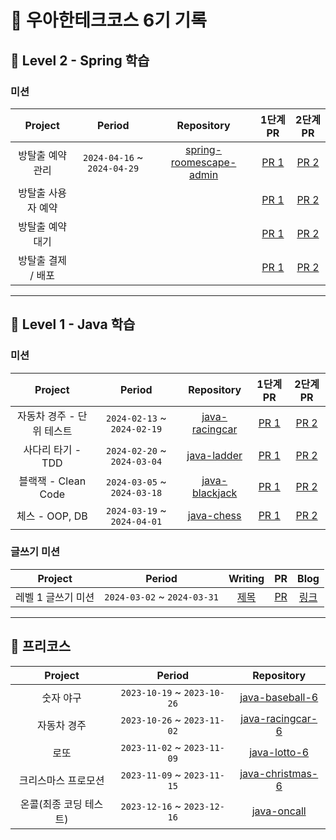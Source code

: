 # 🚀 우아한테크코스 6기 기록

## 🌳 Level 2 - Spring 학습

### 미션

|   Project   |           Period            |                                          Repository                                           |                                 1단계 PR                                 |                                 2단계 PR                                  |
|:-----------:|:---------------------------:|:---------------------------------------------------------------------------------------------:|:----------------------------------------------------------------------:|:-----------------------------------------------------------------------:|
|  방탈출 예약 관리  | `2024-04-16` ~ `2024-04-29` | [spring-roomescape-admin](https://github.com/woowacourse/spring-roomescape-admin/tree/hw0603) | [PR 1](https://github.com/woowacourse/spring-roomescape-admin/pull/24) | [PR 2](https://github.com/woowacourse/spring-roomescape-admin/pull/172) |
| 방탈출 사용자 예약  |                             |                              [](https://github.com/woowacourse/)                              |                [PR 1](https://github.com/woowacourse/)                 |                 [PR 2](https://github.com/woowacourse/)                 |
|  방탈출 예약 대기  |                             |                              [](https://github.com/woowacourse/)                              |                [PR 1](https://github.com/woowacourse/)                 |                 [PR 2](https://github.com/woowacourse/)                 |
| 방탈출 결제 / 배포 |                             |                              [](https://github.com/woowacourse/)                              |                [PR 1](https://github.com/woowacourse/)                 |                 [PR 2](https://github.com/woowacourse/)                 |

---

## 🌱 Level 1 - Java 학습

### 미션

|     Project      |           Period            |                                 Repository                                  |                             1단계 PR                             |                             2단계 PR                             |
|:----------------:|:---------------------------:|:---------------------------------------------------------------------------:|:--------------------------------------------------------------:|:--------------------------------------------------------------:|
| 자동차 경주 - 단위 테스트  | `2024-02-13` ~ `2024-02-19` | [java-racingcar](https://github.com/woowacourse/java-racingcar/tree/hw0603) | [PR 1](https://github.com/woowacourse/java-racingcar/pull/700) | [PR 2](https://github.com/woowacourse/java-racingcar/pull/757) |
|   사다리 타기 - TDD   | `2024-02-20` ~ `2024-03-04` |    [java-ladder](https://github.com/woowacourse/java-ladder/tree/hw0603)    |  [PR 1](https://github.com/woowacourse/java-ladder/pull/286)   |  [PR 2](https://github.com/woowacourse/java-ladder/pull/404)   |
| 블랙잭 - Clean Code | `2024-03-05` ~ `2024-03-18` | [java-blackjack](https://github.com/woowacourse/java-blackjack/tree/hw0603) | [PR 1](https://github.com/woowacourse/java-blackjack/pull/619) | [PR 2](https://github.com/woowacourse/java-blackjack/pull/677) |
|   체스 - OOP, DB   | `2024-03-19` ~ `2024-04-01` |     [java-chess](https://github.com/woowacourse/java-chess/tree/hw0603)     |   [PR 1](https://github.com/woowacourse/java-chess/pull/642)   |   [PR 2](https://github.com/woowacourse/java-chess/pull/730)   |

### 글쓰기 미션

|   Project   |           Period            | Writing |   PR   |  Blog  |
|:-----------:|:---------------------------:|:-------:|:------:|:------:|
| 레벨 1 글쓰기 미션 | `2024-03-02` ~ `2024-03-31` | [제목]()  | [PR]() | [링크]() |

---

## 🎯 프리코스
|    Project    |           Period            |                                 Repository                                 |
|:-------------:|:---------------------------:|:--------------------------------------------------------------------------:|
|     숫자 야구     | `2023-10-19` ~ `2023-10-26` |  [java-baseball-6](https://github.com/hw0603/java-baseball-6/tree/hw0603)  |
|    자동차 경주     | `2023-10-26` ~ `2023-11-02` | [java-racingcar-6](https://github.com/hw0603/java-racingcar-6/tree/hw0603) |
|      로또       | `2023-11-02` ~ `2023-11-09` |     [java-lotto-6](https://github.com/hw0603/java-lotto-6/tree/hw0603)     |
|  크리스마스 프로모션   | `2023-11-09` ~ `2023-11-15` |   [java-christmas-6](https://github.com/hw0603/java-christmas-6-hw0603)    |
| 온콜(최종 코딩 테스트) | `2023-12-16` ~ `2023-12-16` |       [java-oncall](https://github.com/hw0603/java-oncall-6-hw0603)        |
